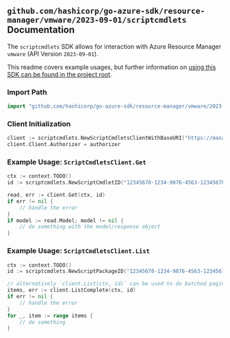 
## `github.com/hashicorp/go-azure-sdk/resource-manager/vmware/2023-09-01/scriptcmdlets` Documentation

The `scriptcmdlets` SDK allows for interaction with Azure Resource Manager `vmware` (API Version `2023-09-01`).

This readme covers example usages, but further information on [using this SDK can be found in the project root](https://github.com/hashicorp/go-azure-sdk/tree/main/docs).

### Import Path

```go
import "github.com/hashicorp/go-azure-sdk/resource-manager/vmware/2023-09-01/scriptcmdlets"
```


### Client Initialization

```go
client := scriptcmdlets.NewScriptCmdletsClientWithBaseURI("https://management.azure.com")
client.Client.Authorizer = authorizer
```


### Example Usage: `ScriptCmdletsClient.Get`

```go
ctx := context.TODO()
id := scriptcmdlets.NewScriptCmdletID("12345678-1234-9876-4563-123456789012", "example-resource-group", "privateCloudName", "scriptPackageName", "scriptCmdletName")

read, err := client.Get(ctx, id)
if err != nil {
	// handle the error
}
if model := read.Model; model != nil {
	// do something with the model/response object
}
```


### Example Usage: `ScriptCmdletsClient.List`

```go
ctx := context.TODO()
id := scriptcmdlets.NewScriptPackageID("12345678-1234-9876-4563-123456789012", "example-resource-group", "privateCloudName", "scriptPackageName")

// alternatively `client.List(ctx, id)` can be used to do batched pagination
items, err := client.ListComplete(ctx, id)
if err != nil {
	// handle the error
}
for _, item := range items {
	// do something
}
```
